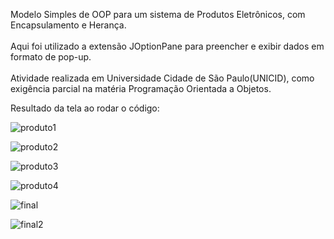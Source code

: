 Modelo Simples de OOP para um sistema de Produtos Eletrônicos, com Encapsulamento e Herança. </br>
</br>Aqui foi utilizado a extensão JOptionPane para preencher e exibir dados em formato de pop-up.</br>
</br>Atividade realizada em Universidade Cidade de São Paulo(UNICID), como exigência parcial na matéria Programação Orientada a Objetos.

Resultado da tela ao rodar o código:

![produto1](https://github.com/carolyokomizo/ModeloSimplesProdutosOOP/assets/113397329/e54c758a-3188-4a95-a916-125cce22a250)

![produto2](https://github.com/carolyokomizo/ModeloSimplesProdutosOOP/assets/113397329/a96ed2f2-3865-4b19-b5b1-7938ccde3bc8)

![produto3](https://github.com/carolyokomizo/ModeloSimplesProdutosOOP/assets/113397329/90f922ac-9c75-4653-b778-26cceec7527a)

![produto4](https://github.com/carolyokomizo/ModeloSimplesProdutosOOP/assets/113397329/09c7f4f0-c261-4790-a5ec-fbb218c1c9e6)

![final](https://github.com/carolyokomizo/ModeloSimplesProdutosOOP/assets/113397329/0be00d01-25bb-4571-b904-5dbcf94b144c)

![final2](https://github.com/carolyokomizo/ModeloSimplesProdutosOOP/assets/113397329/fe2d3f07-0f2a-4a15-91f8-10c2b8db3e05)

